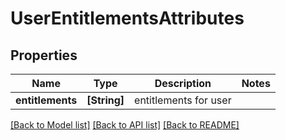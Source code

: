 # UserEntitlementsAttributes

## Properties
Name | Type | Description | Notes
------------ | ------------- | ------------- | -------------
**entitlements** | **[String]** | entitlements for user | 

[[Back to Model list]](../README.md#documentation-for-models) [[Back to API list]](../README.md#documentation-for-api-endpoints) [[Back to README]](../README.md)


